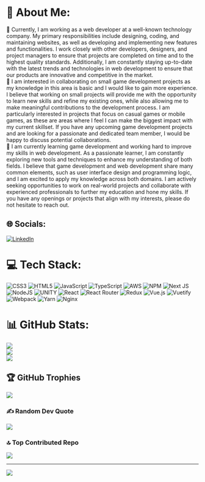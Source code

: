 # 💫 About Me:
🔭 Currently, I am working as a web developer at a well-known technology company. My primary responsibilities include designing, coding, and maintaining websites, as well as developing and implementing new features and functionalities. I work closely with other developers, designers, and project managers to ensure that projects are completed on time and to the highest quality standards. Additionally, I am constantly staying up-to-date with the latest trends and technologies in web development to ensure that our products are innovative and competitive in the market.<br>👯 I am interested in collaborating on small game development projects as my knowledge in this area is basic and I would like to gain more experience. I believe that working on small projects will provide me with the opportunity to learn new skills and refine my existing ones, while also allowing me to make meaningful contributions to the development process. I am particularly interested in projects that focus on casual games or mobile games, as these are areas where I feel I can make the biggest impact with my current skillset. If you have any upcoming game development projects and are looking for a passionate and dedicated team member, I would be happy to discuss potential collaborations.<br>🌱 I am currently learning game development and working hard to improve my skills in web development. As a passionate learner, I am constantly exploring new tools and techniques to enhance my understanding of both fields. I believe that game development and web development share many common elements, such as user interface design and programming logic, and I am excited to apply my knowledge across both domains. I am actively seeking opportunities to work on real-world projects and collaborate with experienced professionals to further my education and hone my skills. If you have any openings or projects that align with my interests, please do not hesitate to reach out.


## 🌐 Socials:
[![LinkedIn](https://img.shields.io/badge/LinkedIn-%230077B5.svg?logo=linkedin&logoColor=white)](https://linkedin.com/in/https://www.linkedin.com/in/omargm2294/) 

# 💻 Tech Stack:
![CSS3](https://img.shields.io/badge/css3-%231572B6.svg?style=for-the-badge&logo=css3&logoColor=white) ![HTML5](https://img.shields.io/badge/html5-%23E34F26.svg?style=for-the-badge&logo=html5&logoColor=white) ![JavaScript](https://img.shields.io/badge/javascript-%23323330.svg?style=for-the-badge&logo=javascript&logoColor=%23F7DF1E) ![TypeScript](https://img.shields.io/badge/typescript-%23007ACC.svg?style=for-the-badge&logo=typescript&logoColor=white) ![AWS](https://img.shields.io/badge/AWS-%23FF9900.svg?style=for-the-badge&logo=amazon-aws&logoColor=white) ![NPM](https://img.shields.io/badge/NPM-%23000000.svg?style=for-the-badge&logo=npm&logoColor=white) ![Next JS](https://img.shields.io/badge/Next-black?style=for-the-badge&logo=next.js&logoColor=white) ![NodeJS](https://img.shields.io/badge/node.js-6DA55F?style=for-the-badge&logo=node.js&logoColor=white) ![UNITY](https://img.shields.io/badge/Unity-%2320232a.svg?style=for-the-badge&logo=unity&logoColor=white) ![React](https://img.shields.io/badge/react-%2320232a.svg?style=for-the-badge&logo=react&logoColor=%2361DAFB) ![React Router](https://img.shields.io/badge/React_Router-CA4245?style=for-the-badge&logo=react-router&logoColor=white) ![Redux](https://img.shields.io/badge/redux-%23593d88.svg?style=for-the-badge&logo=redux&logoColor=white) ![Vue.js](https://img.shields.io/badge/vuejs-%2335495e.svg?style=for-the-badge&logo=vuedotjs&logoColor=%234FC08D) ![Vuetify](https://img.shields.io/badge/Vuetify-1867C0?style=for-the-badge&logo=vuetify&logoColor=AEDDFF) ![Webpack](https://img.shields.io/badge/webpack-%238DD6F9.svg?style=for-the-badge&logo=webpack&logoColor=black) ![Yarn](https://img.shields.io/badge/yarn-%232C8EBB.svg?style=for-the-badge&logo=yarn&logoColor=white) ![Nginx](https://img.shields.io/badge/nginx-%23009639.svg?style=for-the-badge&logo=nginx&logoColor=white)
# 📊 GitHub Stats:
![](https://github-readme-stats.vercel.app/api?username=OmarGM2294&theme=gotham&hide_border=true&include_all_commits=true&count_private=true)<br/>
![](https://github-readme-streak-stats.herokuapp.com/?user=OmarGM2294&theme=gotham&hide_border=true)<br/>
![](https://github-readme-stats.vercel.app/api/top-langs/?username=OmarGM2294&theme=gotham&hide_border=true&include_all_commits=true&count_private=true&layout=compact)

## 🏆 GitHub Trophies
![](https://github-profile-trophy.vercel.app/?username=OmarGM2294&theme=dracula&no-frame=true&no-bg=false&margin-w=4)

### ✍️ Random Dev Quote
![](https://quotes-github-readme.vercel.app/api?type=horizontal&theme=radical)

### 🔝 Top Contributed Repo
![](https://github-contributor-stats.vercel.app/api?username=OmarGM2294&limit=5&theme=dracula&combine_all_yearly_contributions=true)

---
[![](https://visitcount.itsvg.in/api?id=OmarGM2294&icon=1&color=8)](https://visitcount.itsvg.in)

<!-- Proudly created with GPRM ( https://gprm.itsvg.in ) -->
